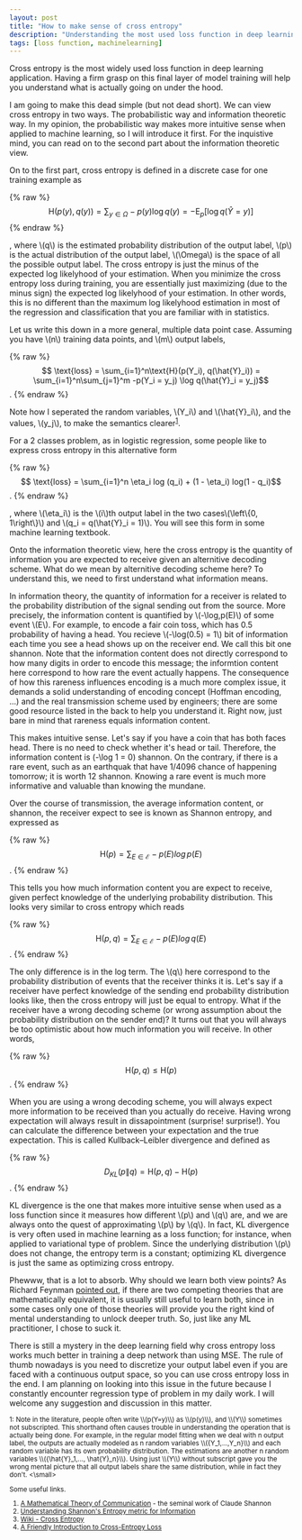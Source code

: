 ```yaml
---
layout: post
title: "How to make sense of cross entropy"
description: "Understanding the most used loss function in deep learning - cross entropy."
tags: [loss function, machinelearning]
---
```


Cross entropy is the most widely used loss function in deep learning application. Having a firm grasp on this final layer of model training will help you understand what is actually going on under the hood. 

I am going to make this dead simple (but not dead short). We can view cross entropy in two ways. The probabilistic way and information theoretic way. In my opinion, the probabilistic way makes more intuitive sense when applied to machine learning, so I will introduce it first. For the inquistive mind, you can read on to the second part about the information theoretic view.

On to the first part, cross entropy is defined in a discrete case for one training example as

{% raw %}
$$\text{H}(p(y), q(y)) = \sum_{y \in \Omega} -p(y) \log q(y) = -\text{E}_{p}[\log q(\hat{Y}=y)]$$
{% endraw %}

, where \\(q\\) is the estimated probability distribution of the output label, \\(p\\) is the actual distribution of the output label, \\(\Omega\\) is the space of all the possible output label. The cross entropy is just the minus of the expected log likelyhood of your estimation. When you minimize the cross entropy loss during training, you are essentially just maximizing (due to the minus sign) the expected log likelyhood of your estimation. In other words, this is no different than the maximum log likelyhood estimation in most of the regression and classification that you are familiar with in statistics.

Let us write this down in a more general, multiple data point case. Assuming you have \\(n\\) training data points, and \\(m\\) output labels,

{% raw %}
$$ \text{loss} = \sum_{i=1}^n\text{H}(p(Y_i), q(\hat{Y}_i)) = \sum_{i=1}^n\sum_{j=1}^m -p(Y_i = y_j) \log q(\hat{Y}_i = y_j)$$.
{% endraw %}

Note how I seperated the random variables, \\(Y_i\\) and \\(\hat{Y}_i\\), and the values, \\(y_j\\), to make the semantics clearer<sup>[1](#footnote1)</sup>.

For a 2 classes problem, as in logistic regression, some people like to express cross entropy in this alternative form

{% raw %}
$$ \text{loss} = \sum_{i=1}^n \eta_i log (q_i) + (1 - \eta_i) log(1 - q_i)$$.
{% endraw %}

, where \\(\eta_i\\) is the \\(i\\)th output label in the two cases\\(\\left\\{0, 1\\right\\}\\) and \\(q_i = q(\hat{Y}_i = 1)\\). You will see this form in some machine learning textbook.

Onto the information theoretic view, here the cross entropy is the quantity of information you are expected to receive given an alternitive decoding scheme. What do we mean by alternitive decoding scheme here? To understand this, we need to first understand what information means.

In information theory, the quantity of information for a receiver is related to the probability distribution of the signal sending out from the source. More precisely, the information content is quantified by \\(-\\log\,p(E)\\) of some event \\(E\\). For example, to encode a fair coin toss, which has 0.5 probability of having a head. You recieve \\(-\\log(0.5) = 1\\) bit of information each time you see a head shows up on the receiver end. We call this bit one shannon. Note that the information content does not directly correspond to how many digits in order to encode this message; the informtion content here correspond to how rare the event actually happens. The consequence of how this rareness influences encoding is a much more complex issue, it demands a solid understanding of encoding concept (Hoffman encoding, ...) and the real transmission scheme used by engineers; there are some good resource listed in the back to help you understand it. Right now, just bare in mind that rareness equals information content.

This makes intuitive sense. Let's say if you have a coin that has both faces head. There is no need to check whether it's head or tail. Therefore, the information content is \(-\\log 1 = 0\) shannon. On the contrary, if there is a rare event, such as an earthquak that have 1/4096 chance of happening tomorrow; it is worth 12 shannon. Knowing a rare event is much more informative and valuable than knowing the mundane.

Over the course of transmission, the average information content, or shannon, the receiver expect to see is known as Shannon entropy, and expressed as

{% raw %}
$$ \text{H}(p) = \sum_{E \in \mathcal{E}} -p(E)log\, p(E) $$.
{% endraw %}

This tells you how much information content you are expect to receive, given perfect knowledge of the underlying probability distribution. This looks very similar to cross entropy which reads

{% raw %}
$$ \text{H}(p, q) = \sum_{E \in \mathcal{E}} -p(E)log\, q(E) $$.
{% endraw %}

 The only difference is in the log term. The \\(q\\) here correspond to the probability distribution of events that the receiver thinks it is. Let's say if a receiver have perfect knowledge of the sending end probability distribution looks like, then the cross entropy will just be equal to entropy. What if the receiver have a wrong decoding scheme (or wrong assumption about the probability distribution on the sender end)? It turns out that you will always be too optimistic about how much information you will receive. In other words,

{% raw %}
$$ \text{H}(p, q) \le \text{H}(p) $$.
{% endraw %}

When you are using a wrong decoding scheme, you will always expect more information to be received than you actually do receive. Having wrong expectation will always result in dissapointment (surprise! surprise!). You can calculate the difference between your expectation and the true expectation. This is called Kullback–Leibler divergence and defined as

<!-- {% raw %}
$$ D_{KL}(p) = \text{H}(p, q) \le \text{H}(p) $$.
{% endraw %} -->

{% raw %}
$$ D_{KL}(p\|q) = \text{H}(p, q) - \text{H}(p) $$.
{% endraw %}

KL divergence is the one that makes more intuitive sense when used as a loss function since it measures how different \\(p\\) and \\(q\\) are, and we are always onto the quest of approximating \\(p\\) by \\(q\\). In fact, KL divergence is very often used in machine learning as a loss function; for instance, when applied to variational type of problem. Since the underlying distribution \\(p\\) does not change, the entropy term is a constant; optimizing KL divergence is just the same as optimizing cross entropy.

Phewww, that is a lot to absorb. Why should we learn both view points? As Richard Feynman [pointed out](https://www.youtube.com/watch?v=NM-zWTU7X-k&t=2s), if there are two competing theories that are mathematically equivalent, it is usually still useful to learn both, since in some cases only one of those theories will provide you the right kind of mental understanding to unlock deeper truth. So, just like any ML practitioner, I chose to suck it.

There is still a mystery in the deep learning field why cross entropy loss works much better in training a deep network than using MSE. The rule of thumb nowadays is you need to discretize your output label even if you are faced with a continuous output space, so you can use cross entropy loss in the end. I am planning on looking into this issue in the future because I constantly encounter regression type of problem in my daily work. I will welcome any suggestion and discussion in this matter.

<small>
<a name="footnote1">1</a>: Note in the literature, people often write \\(p(Y=y)\\) as \\(p(y)\\), and \\(Y\\) sometimes not subscripted. This shorthand often causes trouble in understanding the operation that is actually being done. For example, in the regular model fitting when we deal with n output label, the outputs are actually modeled as n random variables \\({Y_1,...,Y_n}\\) and each random variable has its own probability distribution. The estimations are another n random variables \\({\hat{Y}_1,..., \hat{Y}_n}\\). Using just \\(Y\\) without subscript gave you the wrong mental picture that all output labels share the same distribution, while in fact they don't.
<\small>



Some useful links.

1. [A Mathematical Theory of Communication](http://worrydream.com/refs/Shannon%20-%20A%20Mathematical%20Theory%20of%20Communication.pdf) - the seminal work of Claude Shannon
2. [Understanding Shannon's Entropy metric for Information](https://arxiv.org/pdf/1405.2061.pdf)
3. [Wiki - Cross Entropy](https://www.google.com/url?sa=t&rct=j&q=&esrc=s&source=web&cd=1&cad=rja&uact=8&ved=0ahUKEwjJqcS3y6fTAhUosVQKHWu_B98QFgglMAA&url=https%3A%2F%2Fen.wikipedia.org%2Fwiki%2FCross_entropy&usg=AFQjCNFxTG-ICjvkx598wpX_6xhnq1Tw3Q&sig2=ZR6GFDjnUveOqbCLS_y1BQ)
4. [A Friendly Introduction to Cross-Entropy Loss](https://www.google.com/url?sa=t&rct=j&q=&esrc=s&source=web&cd=3&cad=rja&uact=8&ved=0ahUKEwjJqcS3y6fTAhUosVQKHWu_B98QFgg8MAI&url=https%3A%2F%2Frdipietro.github.io%2Ffriendly-intro-to-cross-entropy-loss%2F&usg=AFQjCNEJfYOWMzbYXcmLYJ2-iWFBB-Vj1Q&sig2=pD32vI_znICFohO-nXXchg)